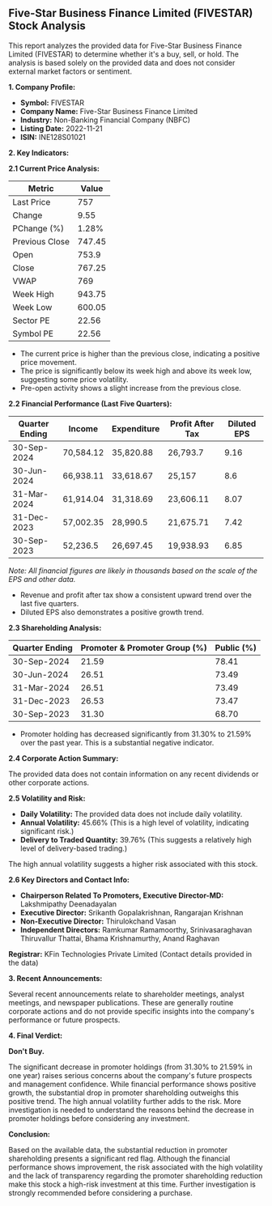 ## Five-Star Business Finance Limited (FIVESTAR) Stock Analysis

This report analyzes the provided data for Five-Star Business Finance Limited (FIVESTAR) to determine whether it's a buy, sell, or hold.  The analysis is based solely on the provided data and does not consider external market factors or sentiment.

**1. Company Profile:**

* **Symbol:** FIVESTAR
* **Company Name:** Five-Star Business Finance Limited
* **Industry:** Non-Banking Financial Company (NBFC)
* **Listing Date:** 2022-11-21
* **ISIN:** INE128S01021


**2. Key Indicators:**

**2.1 Current Price Analysis:**

| Metric             | Value     |
|----------------------|-----------|
| Last Price          | 757       |
| Change              | 9.55      |
| PChange (%)         | 1.28%     |
| Previous Close      | 747.45    |
| Open                | 753.9     |
| Close               | 767.25    |
| VWAP                | 769       |
| Week High           | 943.75    |
| Week Low            | 600.05    |
| Sector PE           | 22.56     |
| Symbol PE           | 22.56     |


* The current price is higher than the previous close, indicating a positive price movement.
* The price is significantly below its week high and above its week low, suggesting some price volatility.
* Pre-open activity shows a slight increase from the previous close.


**2.2 Financial Performance (Last Five Quarters):**

| Quarter Ending     | Income       | Expenditure  | Profit After Tax | Diluted EPS |
|----------------------|--------------|---------------|-------------------|-------------|
| 30-Sep-2024        | 70,584.12    | 35,820.88     | 26,793.7         | 9.16        |
| 30-Jun-2024        | 66,938.11    | 33,618.67     | 25,157           | 8.6         |
| 31-Mar-2024        | 61,914.04    | 31,318.69     | 23,606.11        | 8.07        |
| 31-Dec-2023        | 57,002.35    | 28,990.5      | 21,675.71        | 7.42        |
| 30-Sep-2023        | 52,236.5     | 26,697.45     | 19,938.93        | 6.85        |

*Note: All financial figures are likely in thousands based on the scale of the EPS and other data.*

* Revenue and profit after tax show a consistent upward trend over the last five quarters.
* Diluted EPS also demonstrates a positive growth trend.


**2.3 Shareholding Analysis:**

| Quarter Ending     | Promoter & Promoter Group (%) | Public (%) |
|----------------------|-----------------------------|------------|
| 30-Sep-2024        | 21.59                         | 78.41      |
| 30-Jun-2024        | 26.51                         | 73.49      |
| 31-Mar-2024        | 26.51                         | 73.49      |
| 31-Dec-2023        | 26.53                         | 73.47      |
| 30-Sep-2023        | 31.30                         | 68.70      |

* Promoter holding has decreased significantly from 31.30% to 21.59% over the past year. This is a substantial negative indicator.


**2.4 Corporate Action Summary:**

The provided data does not contain information on any recent dividends or other corporate actions.


**2.5 Volatility and Risk:**

* **Daily Volatility:**  The provided data does not include daily volatility.
* **Annual Volatility:** 45.66% (This is a high level of volatility, indicating significant risk.)
* **Delivery to Traded Quantity:** 39.76% (This suggests a relatively high level of delivery-based trading.)

The high annual volatility suggests a higher risk associated with this stock.


**2.6 Key Directors and Contact Info:**

* **Chairperson Related To Promoters, Executive Director-MD:** Lakshmipathy Deenadayalan
* **Executive Director:** Srikanth Gopalakrishnan, Rangarajan Krishnan
* **Non-Executive Director:** Thirulokchand Vasan
* **Independent Directors:** Ramkumar Ramamoorthy, Srinivasaraghavan Thiruvallur Thattai, Bhama Krishnamurthy, Anand Raghavan

**Registrar:** KFin Technologies Private Limited (Contact details provided in the data)


**3. Recent Announcements:**

Several recent announcements relate to shareholder meetings, analyst meetings, and newspaper publications.  These are generally routine corporate actions and do not provide specific insights into the company's performance or future prospects.


**4. Final Verdict:**

**Don't Buy.**

The significant decrease in promoter holdings (from 31.30% to 21.59% in one year) raises serious concerns about the company's future prospects and management confidence. While financial performance shows positive growth, the substantial drop in promoter shareholding outweighs this positive trend.  The high annual volatility further adds to the risk.  More investigation is needed to understand the reasons behind the decrease in promoter holdings before considering any investment.


**Conclusion:**

Based on the available data, the substantial reduction in promoter shareholding presents a significant red flag.  Although the financial performance shows improvement, the risk associated with the high volatility and the lack of transparency regarding the promoter shareholding reduction make this stock a high-risk investment at this time.  Further investigation is strongly recommended before considering a purchase.
